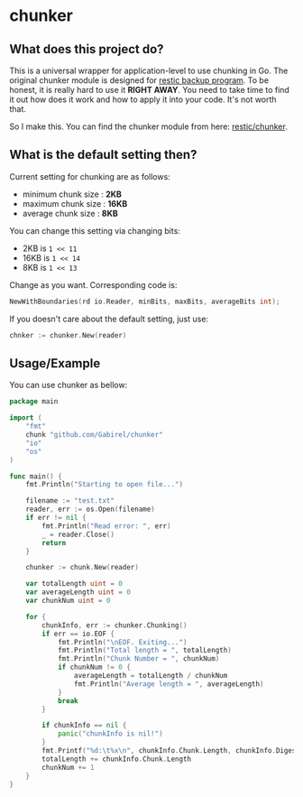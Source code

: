 # chunker

## What does this project do?

This is a universal wrapper for application-level to use chunking in Go.
The original chunker module is designed for [restic backup program](https://github.com/restic/restic).
To be honest, it is really hard to use it **RIGHT AWAY**. You need to take time to find it out how does it work and how to apply it into your code. It's not worth that.

So I make this.
You can find the chunker module from here: [restic/chunker](https://github.com/restic/chunker). 



## What is the default setting then?

Current setting for chunking are as follows:

- minimum chunk size : **2KB**
- maximum chunk size : **16KB**
- average chunk size : **8KB**

You can change this setting via changing bits:

- 2KB is `1 << 11`
- 16KB is `1 << 14`
- 8KB is `1 << 13`

Change as you want. Corresponding code is: 

```go
NewWithBoundaries(rd io.Reader, minBits, maxBits, averageBits int);
```

If you doesn't care about the default setting, just use:

```go
chnker := chunker.New(reader)
```



## Usage/Example

You can use chunker as bellow:

```go
package main

import (
    "fmt"
    chunk "github.com/Gabirel/chunker"
    "io"
    "os"
)

func main() {
    fmt.Println("Starting to open file...")

    filename := "test.txt"
    reader, err := os.Open(filename)
    if err != nil {
        fmt.Println("Read error: ", err)
        _ = reader.Close()
        return
    }

    chunker := chunk.New(reader)

    var totalLength uint = 0
    var averageLength uint = 0
    var chunkNum uint = 0

    for {
        chunkInfo, err := chunker.Chunking()
        if err == io.EOF {
            fmt.Println("\nEOF. Exiting...")
            fmt.Println("Total length = ", totalLength)
            fmt.Println("Chunk Number = ", chunkNum)
            if chunkNum != 0 {
                averageLength = totalLength / chunkNum
                fmt.Println("Average length = ", averageLength)
            }
            break
        }

        if chunkInfo == nil {
            panic("chunkInfo is nil!")
        }
        fmt.Printf("%d:\t%x\n", chunkInfo.Chunk.Length, chunkInfo.Digest)
        totalLength += chunkInfo.Chunk.Length
        chunkNum += 1
    }
}
```

